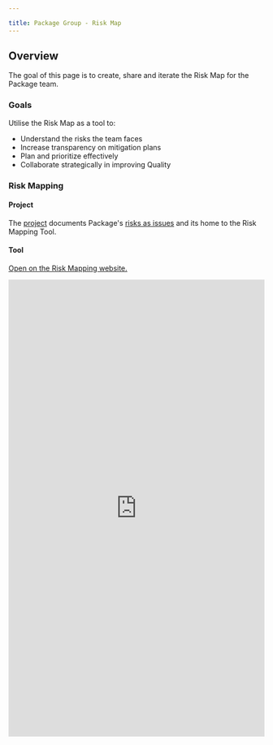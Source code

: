 ```yaml
---

title: Package Group - Risk Map
---
```








## Overview

The goal of this page is to create, share and iterate the Risk Map for the Package team.

### Goals

Utilise the Risk Map as a tool to:
- Understand the risks the team faces
- Increase transparency on mitigation plans
- Plan and prioritize effectively
- Collaborate strategically in improving Quality

### Risk Mapping


#### Project

The [project](https://gitlab.com/gitlab-org/ci-cd/package-stage/risk-mapping) documents Package's [risks as issues](https://gitlab.com/gitlab-org/ci-cd/package-stage/risk-mapping/-/issues) and its home to the Risk Mapping Tool.  

#### Tool

[Open on the Risk Mapping website.](https://gitlab-org.gitlab.io/ci-cd/package-stage/risk-mapping/)



<iframe src="https://gitlab-org.gitlab.io/ci-cd/package-stage/risk-mapping" width="100%" frameborder="0" scrolling="yes" height="900"></iframe>
